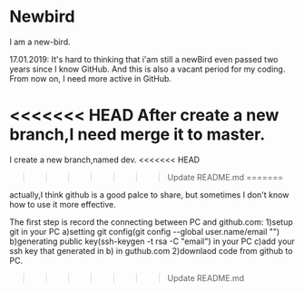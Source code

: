 # Newbird
I am a new-bird.

17.01.2019:
It's hard to thinking that i'am still a newBird even passed two years since I know GitHub.
And this is also a vacant period for my coding.
From now on, I need more active in GitHub.

<<<<<<< HEAD
After create a new branch,I need merge it to master.
=======
I create a new branch,named dev.
<<<<<<< HEAD
>>>>>>> Update README.md
=======

actually,I think github is a good palce to share, but sometimes I don't know how to use it more effective.

The first step is record the connecting between PC and github.com:
1)setup git in your PC
    a)setting git config(git config --global user.name/email "") 
    b)generating public key(ssh-keygen -t rsa -C "email") in your PC
    c)add your ssh key that generated in b) in guthub.com
2)downlaod code from github to PC.




>>>>>>> Update README.md
